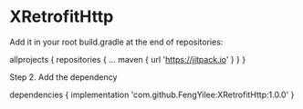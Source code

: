 # XRetrofitHttp

Add it in your root build.gradle at the end of repositories:

allprojects {
		repositories {
			...
			maven { url 'https://jitpack.io' }
		}
}

Step 2. Add the dependency

dependencies {
	        implementation 'com.github.FengYilee:XRetrofitHttp:1.0.0'
}
